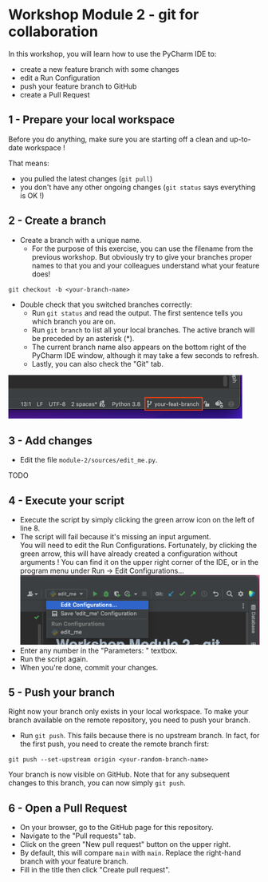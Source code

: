 # Workshop Module 2 - git for collaboration


In this workshop, you will learn how to use the PyCharm IDE to:
* create a new feature branch with some changes
* edit a Run Configuration
* push your feature branch to GitHub
* create a Pull Request


## 1 - Prepare your local workspace

Before you do anything, make sure you are starting off a clean and up-to-date workspace !

That means:
- you pulled the latest changes (`git pull`)
- you don't have any other ongoing changes (`git status` says everything is OK !)

## 2 - Create a branch

* Create a branch with a unique name. 
  * For the purpose of this exercise, you can use the filename from the previous workshop. 
  But obviously try to give your branches proper names to that you and your colleagues understand what your feature does!
```
git checkout -b <your-branch-name>
```
* Double check that you switched branches correctly:
  * Run `git status` and read the output. The first sentence tells you which branch you are on.
  * Run `git branch` to list all your local branches. The active branch will be preceded by an asterisk (*).
  * The current branch name also appears on the bottom right of the PyCharm IDE window, although it may take a few seconds to refresh.
  * Lastly, you can also check the "Git" tab.

![PyCharm IDE shows current branch on bottom right](../images/feature_branch.png)

## 3 - Add changes

* Edit the file `module-2/sources/edit_me.py`.

TODO


## 4 - Execute your script

* Execute the script by simply clicking the green arrow icon on the left of line 8. 
* The script will fail because it's missing an input argument.  
You will need to edit the Run Configurations.
Fortunately, by clicking the green arrow, this will have already created a configuration without arguments ! 
You can find it on the upper right corner of the IDE, or in the program menu under Run -> Edit Configurations...
![Edit your run configurations](../images/edit_run_config.png)
* Enter any number in the "Parameters: " textbox.
* Run the script again.
* When you're done, commit your changes.

## 5 - Push your branch

Right now your branch only exists in your local workspace.
To make your branch available on the remote repository, you need to push your branch. 

* Run `git push`. This fails because there is no upstream branch. In fact, for the first push, you need to create the
remote branch first:
```
git push --set-upstream origin <your-random-branch-name>
```

Your branch is now visible on GitHub. Note that for any subsequent changes to this branch, you can now simply `git push`.


## 6 - Open a Pull Request

* On your browser, go to the GitHub page for this repository. 
* Navigate to the "Pull requests" tab. 
* Click on the green "New pull request" button on the upper right.
* By default, this will compare `main` with `main`. Replace the right-hand branch with your feature branch. 
* Fill in the title then click "Create pull request".
